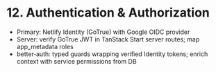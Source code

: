 # 12. Authentication & Authorization

- Primary: Netlify Identity (GoTrue) with Google OIDC provider
- Server: verify GoTrue JWT in TanStack Start server routes; map app_metadata roles
- better‑auth: typed guards wrapping verified Identity tokens; enrich context with service permissions from DB
